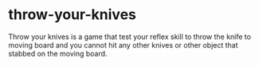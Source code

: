 # throw-your-knives
Throw your knives is a game that test your reflex skill to throw the knife to moving board and you cannot hit any other knives or other object that stabbed on the moving board.
